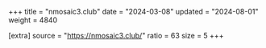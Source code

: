 +++
title = "nmosaic3.club"
date = "2024-03-08"
updated = "2024-08-01"
weight = 4840

[extra]
source = "https://nmosaic3.club/"
ratio = 63
size = 5
+++
